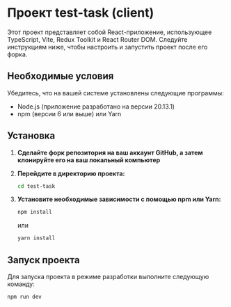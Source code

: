 # Проект test-task (client)

Этот проект представляет собой React-приложение, использующее TypeScript, Vite, Redux Toolkit и React Router DOM. Следуйте инструкциям ниже, чтобы настроить и запустить проект после его форка.

## Необходимые условия

Убедитесь, что на вашей системе установлены следующие программы:

- Node.js (приложение разработано на версии 20.13.1)
- npm (версии 6 или выше) или Yarn

## Установка

1. **Сделайте форк репозитория на ваш аккаунт GitHub, а затем клонируйте его на ваш локальный компьютер**

2. **Перейдите в директорию проекта:**

    ```sh
    cd test-task
    ```

3. **Установите необходимые зависимости с помощью npm или Yarn:**

    ```sh
    npm install
    ```

    или

    ```sh
    yarn install
    ```

## Запуск проекта

Для запуска проекта в режиме разработки выполните следующую команду:

```sh
npm run dev